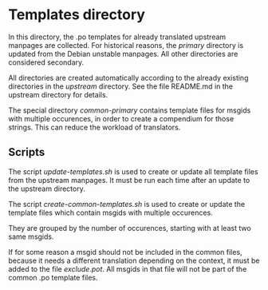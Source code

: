 # Templates directory

In this directory, the .po templates for already translated
upstream manpages are collected. For historical reasons, the
*primary* directory is updated from the Debian unstable
manpages. All other directories are considered secondary.

All directories are created automatically according to the
already existing directories in the *upstream* directory.
See the file README.md in the upstream directory for details.

The special directory *common-primary* contains template files
for msgids with multiple occurences, in order to create
a compendium for those strings. This can reduce the
workload of translators.

## Scripts

The script *update-templates.sh* is used to create or
update all template files from the upstream manpages.
It must be run each time after an update to the upstream
directory.

The script *create-common-templates.sh* is used to create or
update the template files which contain msgids with multiple
occurences.

They are grouped by the number of occurences, starting with
at least two same msgids.

If for some reason a msgid should not be included in the
common files, because it needs a different translation
depending on the context, it must be added to the file
*exclude.pot*. All msgids in that file will
not be part of the common .po template files.
